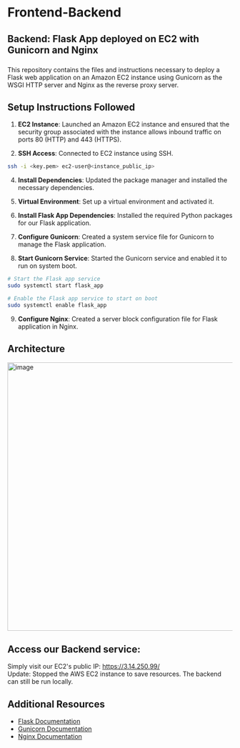 # Frontend-Backend
## Backend: Flask App deployed on EC2 with Gunicorn and Nginx


### 

This repository contains the files and instructions necessary to deploy a Flask web application on an Amazon EC2 instance using Gunicorn as the WSGI HTTP server and Nginx as the reverse proxy server.

## Setup Instructions Followed

1. **EC2 Instance**: Launched an Amazon EC2 instance and ensured that the security group associated with the instance allows inbound traffic on ports 80 (HTTP) and 443 (HTTPS).

3. **SSH Access**: Connected to EC2 instance using SSH. 
```bash
ssh -i <key.pem> ec2-user@<instance_public_ip>
```

4. **Install Dependencies**: Updated the package manager and installed the necessary dependencies.

5. **Virtual Environment**: Set up a virtual environment and activated it.

6. **Install Flask App Dependencies**: Installed the required Python packages for our Flask application.

7. **Configure Gunicorn**: Created a system service file for Gunicorn to manage the Flask application.

8. **Start Gunicorn Service**: Started the Gunicorn service and enabled it to run on system boot.
```bash
# Start the Flask app service
sudo systemctl start flask_app

# Enable the Flask app service to start on boot
sudo systemctl enable flask_app
```

9. **Configure Nginx**: Created a server block configuration file for Flask application in Nginx.

## Architecture
<img width="601" alt="image" src="https://github.com/user-attachments/assets/43378fd3-c000-4cd0-90ba-45d772a36af0">


## Access our Backend service: 
Simply visit our EC2's public IP: https://3.14.250.99/
<br> Update: Stopped the AWS EC2 instance to save resources. The backend can still be run locally.

## Additional Resources
- [Flask Documentation](https://flask.palletsprojects.com/en/2.1.x/)
- [Gunicorn Documentation](https://docs.gunicorn.org/en/stable/)
- [Nginx Documentation](https://nginx.org/en/docs/)

